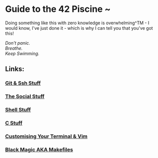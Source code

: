 # Guide to the 42 Piscine ~

Doing something like this with zero knowledge is overwhelming^TM - I would know, I've just done it - which is why I can tell you that you've got this!

*Don't panic.*<br />
*Breathe.*<br />
*Keep Swimming.*<br />

## Links:

### [Git & Ssh Stuff](https://github.com/kaiaydan/42_Piscine_2024/blob/main/Using_Git.md)

### [The Social Stuff](https://github.com/kaiaydan/42_Piscine_2024/blob/main/Using_Git.md)

### [Shell Stuff](https://github.com/kaiaydan/42_Piscine_2024/blob/main/Shell.md)

### [C Stuff](https://github.com/kaiaydan/42_Piscine_2024/blob/main/C.md)

### [Customising Your Terminal & Vim](https://github.com/kaiaydan/42_Piscine_2024/blob/main/Extra%20Resources/Customising%20Vim%20%26%20iTerm.pdf)

### [Black Magic AKA Makefiles](https://github.com/kaiaydan/42_Piscine_2024/blob/main/Extra%20Resources/Makefiles.md)
